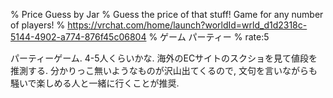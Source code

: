 % Price Guess by Jar
% Guess the price of that stuffǃ Game for any number of playersǃ
% https://vrchat.com/home/launch?worldId=wrld_d1d2318c-5144-4902-a774-876f45c06804
% ゲーム パーティー
% rate:5

パーティーゲーム.
4-5人くらいかな.
海外のECサイトのスクショを見て値段を推測する.
分かりっこ無いようなものが沢山出てくるので, 文句を言いながらも騒いで楽しめる人と一緒に行くことが推奨.
